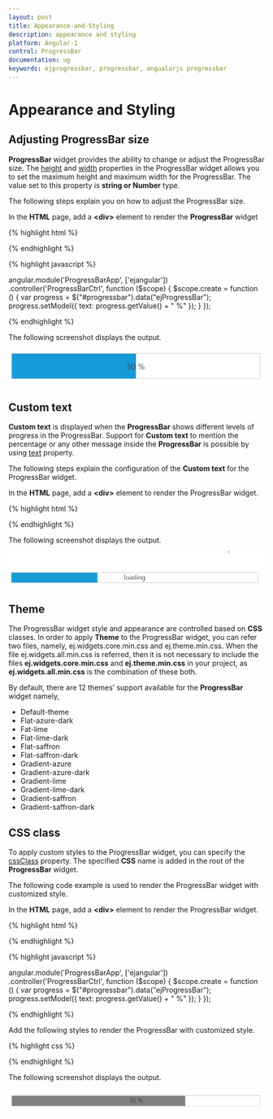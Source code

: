 ```yaml
---
layout: post
title: Appearance-and-Styling
description: appearance and styling
platform: Angular-1
control: ProgressBar
documentation: ug
keywords: ejprogressbar, progressbar, angualarjs progressbar
---
```


# Appearance and Styling

## Adjusting ProgressBar size

**ProgressBar** widget provides the ability to change or adjust the ProgressBar size. The [height](https://help.syncfusion.com/api/js/ejprogressbar#members:height) and [width](https://help.syncfusion.com/api/js/ejprogressbar#members:width) properties in the ProgressBar widget allows you to set the maximum height and maximum width for the ProgressBar. The value set to this property is **string or Number** type.

The following steps explain you on how to adjust the ProgressBar size.

In the **HTML** page, add a **&lt;div&gt;** element to render the **ProgressBar** widget

{% highlight html %}

<div class="control">
  <div id="progressbar" ej-progressbar e-value="50" e-height="40" e-width="400" e-create="create"></div>
</div>

{% endhighlight %}

{% highlight javascript %}

angular.module('ProgressBarApp', ['ejangular'])
.controller('ProgressBarCtrl', function ($scope) {
    $scope.create = function () {
        var progress = $("#progressbar").data("ejProgressBar");
        progress.setModel({ text: progress.getValue() + " %" });
    }
});

{% endhighlight %}

The following screenshot displays the output.

![](Appearance-and-Styling_images/Appearance-and-Styling_img1.png) 

## Custom text

**Custom text** is displayed when the **ProgressBar** shows different levels of progress in the ProgressBar. Support for **Custom text** to mention the percentage or any other message inside the **ProgressBar** is possible by using [text](https://help.syncfusion.com/api/js/ejprogressbar#members:text) property.

The following steps explain the configuration of the **Custom text** for the ProgressBar widget.

In the **HTML** page, add a **&lt;div&gt;** element to render the ProgressBar widget.

{% highlight html %}


<div class="control">
   <div id="progressbar" ej-progressbar e-text="loading" e-value="35" e-height="20" e-width="500"></div>
</div>

{% endhighlight %}

The following screenshot displays the output.      

 ![](Appearance-and-Styling_images/Appearance-and-Styling_img2.png) 

## Theme

The ProgressBar widget style and appearance are controlled based on **CSS** classes. In order to apply **Theme** to the ProgressBar widget, you can refer two files, namely, ej.widgets.core.min.css and ej.theme.min.css. When the file ej.widgets.all.min.css is referred, then it is not necessary to include the files **ej.widgets.core.min.css** and **ej.theme.min.css** in your project, as **ej.widgets.all.min.css** is the combination of these both. 

By default, there are 12 themes’ support available for the **ProgressBar** widget namely,

* Default-theme
* Flat-azure-dark
* Fat-lime
* Flat-lime-dark
* Flat-saffron
* Flat-saffron-dark
* Gradient-azure
* Gradient-azure-dark
* Gradient-lime
* Gradient-lime-dark
* Gradient-saffron
* Gradient-saffron-dark

## CSS class

To apply custom styles to the ProgressBar widget, you can specify the [cssClass](https://help.syncfusion.com/api/js/ejprogressbar#members:cssclass) property. The specified **CSS** name is added in the root of the **ProgressBar** widget.

The following code example is used to render the ProgressBar widget with customized style.

In the **HTML** page, add a **&lt;div&gt;** element to render the ProgressBar widget.


{% highlight html %}

<div class="control">
  <div id="progressbar" ej-progressbar e-cssclass="custom" e-value="70" e-height="20" e-width="500" e-create="create">
  </div>
</div>

{% endhighlight %}

{% highlight javascript %}

angular.module('ProgressBarApp', ['ejangular'])
.controller('ProgressBarCtrl', function ($scope) {
    $scope.create = function () {
        var progress = $("#progressbar").data("ejProgressBar");
        progress.setModel({ text: progress.getValue() + " %" });
    }
});

{% endhighlight %}

Add the following styles to render the ProgressBar with customized style.

{% highlight css %}

<style type="text/css">
   .custom .e-progress {
       background-color:gray;
   }
</style>

{% endhighlight %}

The following screenshot displays the output.

![](Appearance-and-Styling_images/Appearance-and-Styling_img3.png)